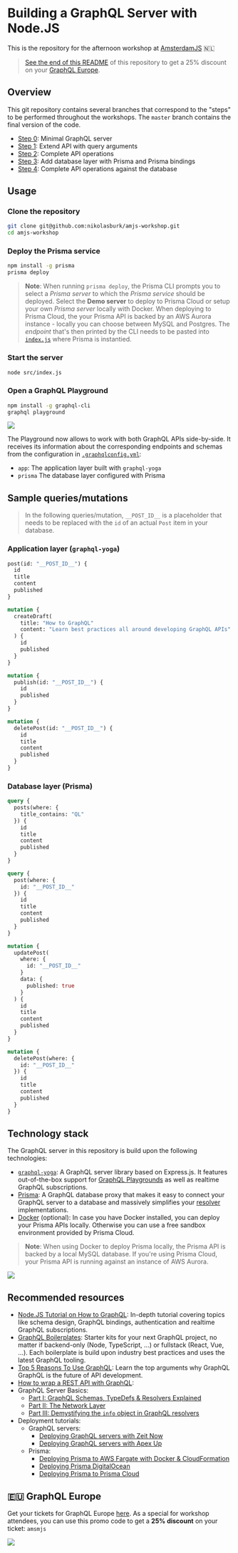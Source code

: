 # Building a GraphQL Server with Node.JS

This is the repository for the afternoon workshop at [AmsterdamJS](https://www.amsterdamjs.com) 🇳🇱

> [See the end of this README](#graphql-europe) of this repository to get a 25% discount on your [GraphQL Europe](https://www.graphql-europe.org).

## Overview

This git repository contains several branches that correspond to the "steps" to be performed throughout the workshops. The `master` branch contains the final version of the code.

- [Step 0](https://github.com/nikolasburk/amjs-workshop/tree/step0): Minimal GraphQL server
- [Step 1](https://github.com/nikolasburk/amjs-workshop/tree/step1): Extend API with query arguments
- [Step 2](https://github.com/nikolasburk/amjs-workshop/tree/step2): Complete API operations
- [Step 3](https://github.com/nikolasburk/amjs-workshop/tree/step3): Add database layer with Prisma and Prisma bindings
- [Step 4](https://github.com/nikolasburk/amjs-workshop/tree/step4): Complete API operations against the database

## Usage

### Clone the repository

```bash
git clone git@github.com:nikolasburk/amjs-workshop.git
cd amjs-workshop
```

### Deploy the Prisma service

```bash
npm install -g prisma
prisma deploy
```

> **Note**: When running `prisma deploy`, the Prisma CLI prompts you to select a _Prisma server_ to which the _Prisma service_ should be deployed. Select the **Demo server** to deploy to Prisma Cloud or setup your own _Prisma server_ locally with Docker. When deploying to Prisma Cloud, the your Prisma API is backed by an AWS Aurora instance - locally you can choose between MySQL and Postgres. The _endpoint_ that's then printed by the CLI needs to be pasted into [`index.js`](./src/index.js#l80) where Prisma is instantied.

### Start the server

```bash
node src/index.js
```

### Open a GraphQL Playground

```bash
npm install -g graphql-cli
graphql playground
```

![](https://imgur.com/bX5TSzs.png)

The Playground now allows to work with both GraphQL APIs side-by-side. It receives its information about the corresponding endpoints and schemas from the configuration in [`.graphqlconfig.yml`](.graphqlconfig.yml):

- `app`: The application layer built with `graphql-yoga`
- `prisma` The database layer configured with Prisma

## Sample queries/mutations

> In the following queries/mutation, `__POST_ID__` is a placeholder that needs to be replaced with the `id` of an actual `Post` item in your database.

### Application layer (`graphql-yoga`)

```graphql
post(id: "__POST_ID__") {
  id
  title
  content
  published
}
```

```graphql
mutation {
  createDraft(
    title: "How to GraphQL"
    content: "Learn best practices all around developing GraphQL APIs"
  ) {
    id
    published
  }
}
```

```graphql
mutation {
  publish(id: "__POST_ID__") {
    id
    published
  }
}
```

```graphql
mutation {
  deletePost(id: "__POST_ID__") {
    id
    title
    content
    published
  }
}
```

### Database layer (Prisma)

```graphql
query {
  posts(where: {
    title_contains: "QL"
  }) {
    id
    title
    content
    published
  }
}
```

```graphql
query {
  post(where: {
    id: "__POST_ID__"
  }) {
    id
    title
    content
    published
  }
}
```

```graphql
mutation {
  updatePost(
    where: {
      id: "__POST_ID__"
    }
    data: {
      published: true
    }
  ) {
    id
    title
    content
    published
  }
}
```

```graphql
mutation {
  deletePost(where: {
    id: "__POST_ID__"
  }) {
    id
    title
    content
    published
  }
}
```

## Technology stack

The GraphQL server in this repository is build upon the following technologies:

- [`graphql-yoga`](https://github.com/graphcool/graphql-yoga): A GraphQL server library based on Express.js. It features out-of-the-box support for [GraphQL Playgrounds](https://github.com/graphcool/graphql-playground) as well as realtime GraphQL subscriptions.
- [Prisma](https://www.prisma.io): A GraphQL database proxy that makes it easy to connect your GraphQL server to a database and massively simplifies your [resolver](https://blog.graph.cool/graphql-server-basics-the-schema-ac5e2950214e#1880) implementations.
- [Docker](https://www.docker.com) (optional): In case you have Docker installed, you can deploy your Prisma APIs locally. Otherwise you can use a free sandbox environment provided by Prisma Cloud.

> **Note**: When using Docker to deploy Prisma locally, the Prisma API is backed by a local MySQL database. If you're using Prisma Cloud, your Prisma API is running against an instance of AWS Aurora.

![](https://imgur.com/Z2Yld5l.png)

## Recommended resources

- [Node.JS Tutorial on How to GraphQL](https://www.howtographql.com/graphql-js/0-introduction/): In-depth tutorial covering topics like schema design, GraphQL bindings, authentication and realtime GraphQL subscriptions.
- [GraphQL Boilerplates](https://github.com/graphql-boilerplates): Starter kits for your next GraphQL project, no matter if backend-only (Node, TypeScript, ...) or fullstack (React, Vue, ...). Each boilerplate is build upon industry best practices and uses the latest GraphQL tooling.
- [Top 5 Reasons To Use GraphQL](https://blog.graph.cool/top-5-reasons-to-use-graphql-b60cfa683511): Learn the top arguments why GraphQL GraphQL is the future of API development.
- [How to wrap a REST API with GraphQL](https://blog.graph.cool/how-to-wrap-a-rest-api-with-graphql-8bf3fb17547d): 
- GraphQL Server Basics:
  - [Part I: GraphQL Schemas, TypeDefs & Resolvers Explained](https://blog.graph.cool/graphql-server-basics-the-schema-ac5e2950214e)
  - [Part II: The Network Layer](https://blog.graph.cool/graphql-server-basics-the-network-layer-51d97d21861)
  - [Part III: Demystifying the `info` object in GraphQL resolvers](https://blog.graph.cool/graphql-server-basics-demystifying-the-info-argument-in-graphql-resolvers-6f26249f613a)
- Deployment tutorials:
  - GraphQL servers:
    - [Deploying GraphQL servers with Zeit Now](https://blog.graph.cool/deploying-graphql-servers-with-zeit-now-85f4757b79a7)
    - [Deploying GraphQL servers with Apex Up](https://blog.graph.cool/deploying-graphql-servers-with-apex-up-522f2b75a2ac)
  - Prisma:
    - [Deploying Prisma to AWS Fargate with Docker & CloudFormation](https://blog.graph.cool/how-to-deploy-a-prisma-cluster-to-aws-fargate-using-docker-cloudformation-293aa8727b89)
    - [Deploying Prisma DigitalOcean](https://www.prisma.io/docs/tutorials/cluster-deployment/digital-ocean-(docker-machine)-texoo9aemu)
    - [Deploying Prisma to Prisma Cloud](https://www.prisma.io/docs/tutorials/cluster-deployment/prisma-cloud-ua9gai4kie)

## 🇪🇺 GraphQL Europe

Get your tickets for GraphQL Europe [here](https://www.graphql-europe.org/). As a special for workshop attendees, you can use this promo code to get a **25% discount** on your ticket: `amsmjs`

![](https://imgur.com/XQApvTy.png)